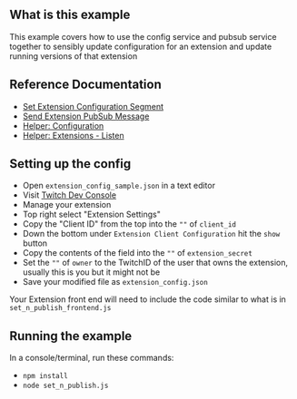 ## What is this example

This example covers how to use the config service and pubsub service together to sensibly update configuration for an extension and update running versions of that extension

## Reference Documentation

- [Set Extension Configuration Segment](https://dev.twitch.tv/docs/extensions/reference#set-extension-configuration-segment)
- [Send Extension PubSub Message](https://dev.twitch.tv/docs/extensions/reference#send-extension-pubsub-message)
- [Helper: Configuration](https://dev.twitch.tv/docs/extensions/reference#helper-configuration)
- [Helper: Extensions - Listen](https://dev.twitch.tv/docs/extensions/reference#helper-extensions)

## Setting up the config

- Open `extension_config_sample.json` in a text editor
- Visit [Twitch Dev Console](https://dev.twitch.tv/console/)
- Manage your extension
- Top right select "Extension Settings"
- Copy the "Client ID" from the top into the `""` of `client_id`
- Down the bottom under `Extension Client Configuration` hit the `show` button
- Copy the contents of the field into the `""` of `extension_secret`
- Set the `""` of `owner` to the TwitchID of the user that owns the extension, usually this is you but it might not be
- Save your modified file as `extension_config.json`

Your Extension front end will need to include the code similar to what is in `set_n_publish_frontend.js`

## Running the example

In a console/terminal, run these commands:

- `npm install`
- `node set_n_publish.js`
